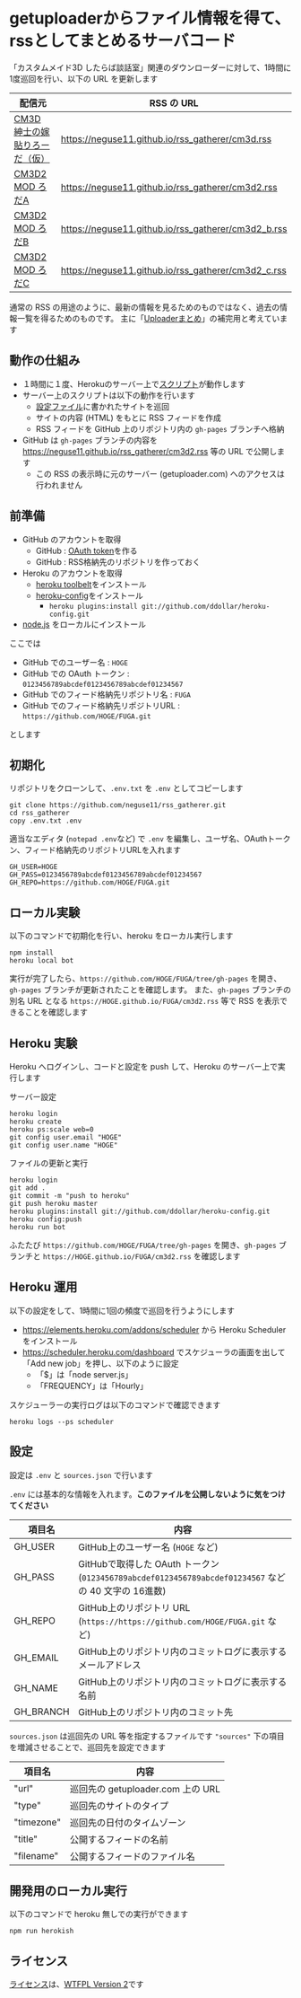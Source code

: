 ﻿# getuploaderからファイル情報を得て、rssとしてまとめるサーバコード

「カスタムメイド3D したらば談話室」関連のダウンローダーに対して、1時間に1度巡回を行い、以下の URL を更新します

| 配信元                                                          | RSS の URL                                            |
| -------------                                                   | -------------                                         |
|[CM3D 紳士の嫁貼りろーだ（仮）](http://ux.getuploader.com/CM3D/) | https://neguse11.github.io/rss_gatherer/cm3d.rss      |
|[CM3D2 MOD ろだA](http://ux.getuploader.com/cm3d2/)              | https://neguse11.github.io/rss_gatherer/cm3d2.rss     |
|[CM3D2 MOD ろだB](http://ux.getuploader.com/cm3d2_b/)            | https://neguse11.github.io/rss_gatherer/cm3d2_b.rss   |
|[CM3D2 MOD ろだC](http://ux.getuploader.com/cm3d2_c/)            | https://neguse11.github.io/rss_gatherer/cm3d2_c.rss   |

通常の RSS の用途のように、最新の情報を見るためのものではなく、過去の情報一覧を得るためのものです。
主に「[Uploaderまとめ](http://bl.ocks.org/asm256/raw/d66d733bc43d5d5a87a7/)」の補完用と考えています


## 動作の仕組み

 - １時間に１度、Herokuのサーバー上で[スクリプト](server.js)が動作します
 - サーバー上のスクリプトは以下の動作を行います
     - [設定ファイル](sources.json)に書かれたサイトを巡回
     - サイトの内容 (HTML) をもとに RSS フィードを作成
     - RSS フィードを GitHub 上のリポジトリ内の `gh-pages` ブランチへ格納
 - GitHub は `gh-pages` ブランチの内容を https://neguse11.github.io/rss_gatherer/cm3d2.rss 等の URL で公開します
     - この RSS の表示時に元のサーバー (getuploader.com) へのアクセスは行われません


## 前準備

 - GitHub のアカウントを取得
    - GitHub : [OAuth token](https://help.github.com/articles/git-automation-with-oauth-tokens/)を作る
    - GitHub : RSS格納先のリポジトリを作っておく
 - Heroku のアカウントを取得
    - [heroku toolbelt](https://toolbelt.heroku.com/)をインストール
    - [heroku-config](https://github.com/ddollar/heroku-config)をインストール
        - `heroku plugins:install git://github.com/ddollar/heroku-config.git`
 - [node.js](https://nodejs.org/) をローカルにインストール

ここでは

 - GitHub でのユーザー名 : `HOGE`
 - GitHub での OAuth トークン : `0123456789abcdef0123456789abcdef01234567`
 - GitHub でのフィード格納先リポジトリ名 : `FUGA`
 - GitHub でのフィード格納先リポジトリURL : `https://github.com/HOGE/FUGA.git`

とします


## 初期化

リポジトリをクローンして、`.env.txt` を `.env` としてコピーします

```
git clone https://github.com/neguse11/rss_gatherer.git
cd rss_gatherer
copy .env.txt .env
```

適当なエディタ (`notepad .env`など) で `.env` を編集し、ユーザ名、OAuthトークン、フィード格納先のリポジトリURLを入れます

```
GH_USER=HOGE
GH_PASS=0123456789abcdef0123456789abcdef01234567
GH_REPO=https://github.com/HOGE/FUGA.git
```


## ローカル実験

以下のコマンドで初期化を行い、heroku をローカル実行します

```
npm install
heroku local bot
```

実行が完了したら、`https://github.com/HOGE/FUGA/tree/gh-pages` を開き、`gh-pages` ブランチが更新されたことを確認します。
また、`gh-pages` ブランチの別名 URL となる `https://HOGE.github.io/FUGA/cm3d2.rss` 等で RSS を表示できることを確認します


## Heroku 実験

Heroku へログインし、コードと設定を push して、Heroku のサーバー上で実行します

サーバー設定

```
heroku login
heroku create
heroku ps:scale web=0
git config user.email "HOGE"
git config user.name "HOGE"
```

ファイルの更新と実行

```
heroku login
git add .
git commit -m "push to heroku"
git push heroku master
heroku plugins:install git://github.com/ddollar/heroku-config.git
heroku config:push
heroku run bot
```

ふたたび `https://github.com/HOGE/FUGA/tree/gh-pages` を開き、`gh-pages` ブランチと `https://HOGE.github.io/FUGA/cm3d2.rss` を確認します


## Heroku 運用

以下の設定をして、1時間に1回の頻度で巡回を行うようにします

 - https://elements.heroku.com/addons/scheduler から Heroku Scheduler をインストール
 - https://scheduler.heroku.com/dashboard でスケジューラの画面を出して「Add new job」を押し、以下のように設定
    - 「$」は「node server.js」
    - 「FREQUENCY」は「Hourly」


スケジューラーの実行ログは以下のコマンドで確認できます

```
heroku logs --ps scheduler
```


## 設定

設定は `.env` と `sources.json` で行います

`.env` には基本的な情報を入れます。**このファイルを公開しないように気をつけてください**

| 項目名   | 内容 |
| ----     | ---- |
|GH_USER   |GitHub上のユーザー名 (`HOGE` など)
|GH_PASS   |GitHubで取得した OAuth トークン (`0123456789abcdef0123456789abcdef01234567` などの 40 文字の 16進数)
|GH_REPO   |GitHub上のリポジトリ URL (`https://https://github.com/HOGE/FUGA.git` など)
|GH_EMAIL  |GitHub上のリポジトリ内のコミットログに表示するメールアドレス |
|GH_NAME   |GitHub上のリポジトリ内のコミットログに表示する名前 |
|GH_BRANCH |GitHub上のリポジトリ内のコミット先 |

`sources.json` は巡回先の URL 等を指定するファイルです `"sources"` 下の項目を増減させることで、巡回先を設定できます

| 項目名    | 内容 |
| ----      | ---- |
|"url"      | 巡回先の getuploader.com 上の URL |
|"type"     | 巡回先のサイトのタイプ |
|"timezone" | 巡回先の日付のタイムゾーン |
|"title"    | 公開するフィードの名前 |
|"filename" | 公開するフィードのファイル名 |


## 開発用のローカル実行

以下のコマンドで heroku 無しでの実行ができます

```
npm run herokish
```


## ライセンス

[ライセンス](LICENSE)は、[WTFPL Version 2](http://www.wtfpl.net/about/)です
